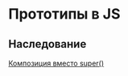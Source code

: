 # Прототипы в JS

## Наследование
[Композиция вместо super()](https://medium.com/javascript-scene/master-the-javascript-interview-what-s-the-difference-between-class-prototypal-inheritance-e4cd0a7562e9)